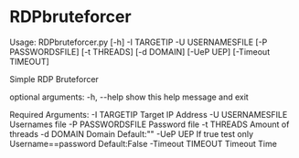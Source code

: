 # RDPbruteforcer

Usage: RDPbruteforcer.py [-h] -I TARGETIP -U USERNAMESFILE [-P PASSWORDSFILE]
                         [-t THREADS] [-d DOMAIN] [-UeP UEP]
                         [-Timeout TIMEOUT]

Simple RDP Bruteforcer

optional arguments:
  -h, --help        show this help message and exit

Required Arguments:
  -I TARGETIP       Target IP Address
  -U USERNAMESFILE  Usernames file
  -P PASSWORDSFILE  Password file
  -t THREADS        Amount of threads
  -d DOMAIN         Domain Default:""
  -UeP UEP          If true test only Username==password Default:False
  -Timeout TIMEOUT  Timeout Time


